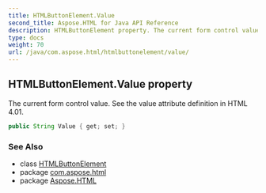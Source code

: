 ```yaml
---
title: HTMLButtonElement.Value
second_title: Aspose.HTML for Java API Reference
description: HTMLButtonElement property. The current form control value. See the value attribute definition in HTML 4.01
type: docs
weight: 70
url: /java/com.aspose.html/htmlbuttonelement/value/
---
```

## HTMLButtonElement.Value property

The current form control value. See the value attribute definition in HTML 4.01.

```java
public String Value { get; set; }
```

### See Also

* class [HTMLButtonElement](../)
* package [com.aspose.html](../../htmlbuttonelement/)
* package [Aspose.HTML](../../../)
